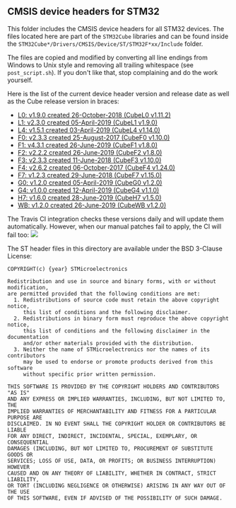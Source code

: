 ## CMSIS device headers for STM32

This folder includes the CMSIS device headers for all STM32 devices.
The files located here are part of the `STM32Cube` libraries and can be found inside the `STM32Cube*/Drivers/CMSIS/Device/ST/STM32F*xx/Include` folder.  

The files are copied and modified by converting all line endings from Windows to Unix style and removing all trailing whitespace (see `post_script.sh`). If you don't like that, stop complaining and do the work yourself.

Here is the list of the current device header version and release date as well as the Cube release version in braces:

- [L0: v1.9.0 created 26-October-2018 (CubeL0 v1.11.2)](http://www.st.com/en/embedded-software/stm32cubel0.html)
- [L1: v2.3.0 created 05-April-2019 (CubeL1 v1.9.0)](http://www.st.com/en/embedded-software/stm32cubel1.html)
- [L4: v1.5.1 created 03-April-2019 (CubeL4 v1.14.0)](http://www.st.com/en/embedded-software/stm32cubel4.html)
- [F0: v2.3.3 created 25-August-2017 (CubeF0 v1.10.0)](http://www.st.com/en/embedded-software/stm32cubef0.html)
- [F1: v4.3.1 created 26-June-2019 (CubeF1 v1.8.0)](http://www.st.com/en/embedded-software/stm32cubef1.html)
- [F2: v2.2.2 created 26-June-2019 (CubeF2 v1.8.0)](http://www.st.com/en/embedded-software/stm32cubef2.html)
- [F3: v2.3.3 created 11-June-2018 (CubeF3 v1.10.0)](http://www.st.com/en/embedded-software/stm32cubef3.html)
- [F4: v2.6.2 created 06-October-2017 (CubeF4 v1.24.0)](http://www.st.com/en/embedded-software/stm32cubef4.html)
- [F7: v1.2.3 created 29-June-2018 (CubeF7 v1.15.0)](http://www.st.com/en/embedded-software/stm32cubef7.html)
- [G0: v1.2.0 created 05-April-2019 (CubeG0 v1.2.0)](http://www.st.com/en/embedded-software/stm32cubeg0.html)
- [G4: v1.0.0 created 12-April-2019 (CubeG4 v1.1.0)](http://www.st.com/en/embedded-software/stm32cubeg4.html)
- [H7: v1.6.0 created 28-June-2019 (CubeH7 v1.5.0)](http://www.st.com/en/embedded-software/stm32cubeh7.html)
- [WB: v1.2.0 created 26-June-2019 (CubeWB v1.2.0)](http://www.st.com/en/embedded-software/stm32cubewb.html)

The Travis CI integration checks these versions daily and will update them automatically.
However, when our manual patches fail to apply, the CI will fail too: [![](https://travis-ci.org/modm-io/cmsis-header-stm32.svg?branch=master)](https://travis-ci.org/modm-io/cmsis-header-stm32)

The ST header files in this directory are available under the BSD 3-Clause License:
```
COPYRIGHT(c) {year} STMicroelectronics

Redistribution and use in source and binary forms, with or without modification,
are permitted provided that the following conditions are met:
  1. Redistributions of source code must retain the above copyright notice,
     this list of conditions and the following disclaimer.
  2. Redistributions in binary form must reproduce the above copyright notice,
     this list of conditions and the following disclaimer in the documentation
     and/or other materials provided with the distribution.
  3. Neither the name of STMicroelectronics nor the names of its contributors
     may be used to endorse or promote products derived from this software
     without specific prior written permission.

THIS SOFTWARE IS PROVIDED BY THE COPYRIGHT HOLDERS AND CONTRIBUTORS "AS IS"
AND ANY EXPRESS OR IMPLIED WARRANTIES, INCLUDING, BUT NOT LIMITED TO, THE
IMPLIED WARRANTIES OF MERCHANTABILITY AND FITNESS FOR A PARTICULAR PURPOSE ARE
DISCLAIMED. IN NO EVENT SHALL THE COPYRIGHT HOLDER OR CONTRIBUTORS BE LIABLE
FOR ANY DIRECT, INDIRECT, INCIDENTAL, SPECIAL, EXEMPLARY, OR CONSEQUENTIAL
DAMAGES (INCLUDING, BUT NOT LIMITED TO, PROCUREMENT OF SUBSTITUTE GOODS OR
SERVICES; LOSS OF USE, DATA, OR PROFITS; OR BUSINESS INTERRUPTION) HOWEVER
CAUSED AND ON ANY THEORY OF LIABILITY, WHETHER IN CONTRACT, STRICT LIABILITY,
OR TORT (INCLUDING NEGLIGENCE OR OTHERWISE) ARISING IN ANY WAY OUT OF THE USE
OF THIS SOFTWARE, EVEN IF ADVISED OF THE POSSIBILITY OF SUCH DAMAGE.
```
